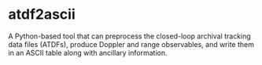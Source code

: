 # atdf2ascii
A Python-based tool that can preprocess the closed-loop archival tracking data files (ATDFs), produce Doppler and range observables, and write them in an ASCII table along with ancillary information.
